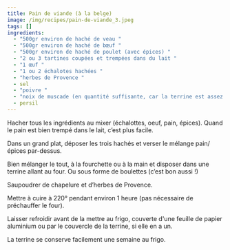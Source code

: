 ```yaml
---
title: Pain de viande (à la belge)
image: /img/recipes/pain-de-viande_3.jpeg
tags: []
ingredients:
  - "500gr environ de haché de veau "
  - "500gr environ de haché de bœuf "
  - "500gr environ de haché de poulet (avec épices) "
  - "2 ou 3 tartines coupées et trempées dans du lait "
  - "1 œuf "
  - "1 ou 2 échalotes hachées "
  - "herbes de Provence "
  - sel
  - "poivre "
  - "noix de muscade (en quantité suffisante, car la terrine est assez grande) "
  - persil
---
```

Hacher tous les ingrédients au mixer (échalottes, oeuf, pain, épices). Quand le pain est bien trempé dans le lait, c’est plus facile.

Dans un grand plat, déposer les trois hachés et verser le mélange pain/épices par-dessus.

Bien mélanger le tout, à la fourchette ou à la main et disposer dans une terrine allant au four. Ou sous forme de boulettes (c’est bon aussi !)

Saupoudrer de chapelure et d’herbes de Provence.

Mettre à cuire à 220° pendant environ 1 heure (pas nécessaire de préchauffer le four).

Laisser refroidir avant de la mettre au frigo, couverte d'une feuille de papier aluminium ou par le couvercle de la terrine, si elle en a un.

La terrine se conserve facilement une semaine au frigo.